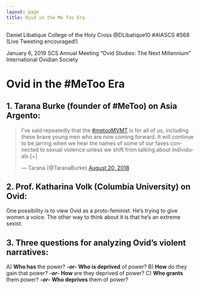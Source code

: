 ```yaml
---
layout: page
title: Ovid in the Me Too Era
---
```


Daniel Libatique
College of the Holy Cross
@DLibatique10 #AIASCS #S68
	(Live Tweeting encouraged!)

January 6, 2019
SCS Annual Meeting
“Ovid Studies: The Next Millennium”
International Ovidian Society

# Ovid in the #MeToo Era

## 1. Tarana Burke (founder of #MeToo) on Asia Argento:

<blockquote class="twitter-tweet" data-lang="en"><p lang="en" dir="ltr">I’ve said repeatedly that the  <a href="https://twitter.com/hashtag/metooMVMT?src=hash&amp;ref_src=twsrc%5Etfw">#metooMVMT</a> is for all of us, including these brave young men who are now coming forward. It will continue to be jarring when we hear the names of some of our faves connected to sexual violence unless we shift from talking about individuals [+]</p>&mdash; Tarana (@TaranaBurke) <a href="https://twitter.com/TaranaBurke/status/1031498206260150272?ref_src=twsrc%5Etfw">August 20, 2018</a></blockquote>
<script async src="https://platform.twitter.com/widgets.js" charset="utf-8"></script>

## 2. Prof. Katharina Volk (Columbia University) on Ovid:

One possibility is to view Ovid as a proto-feminist. He’s trying to give women a voice. The other way to think about it is that he’s an extreme sexist.

## 3. Three questions for analyzing Ovid’s violent narratives:

A) **Who has** the power? __***-or-***__ **Who is deprived** of power?
B) **How** do they gain that power? __***-or-***__ **How** are they deprived of power?
C) **Who grants** them power? __***-or-***__ **Who deprives** them of power?
